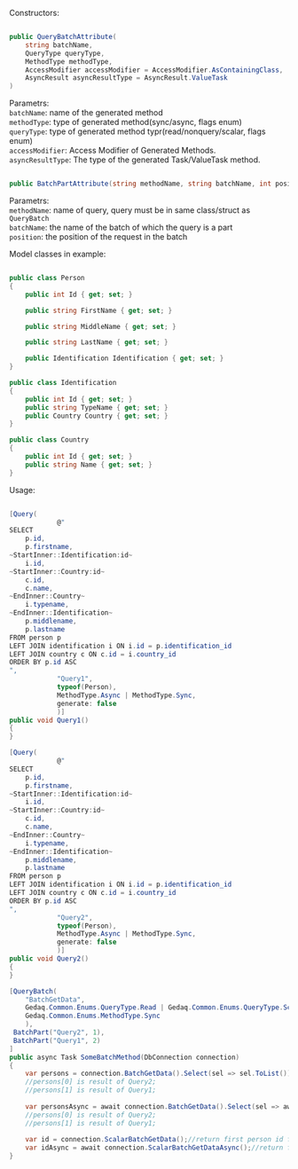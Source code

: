 Constructors:

```C#

public QueryBatchAttribute(
    string batchName,
    QueryType queryType,
    MethodType methodType,
    AccessModifier accessModifier = AccessModifier.AsContainingClass,
    AsyncResult asyncResultType = AsyncResult.ValueTask
)

```
Parametrs:<br>
`batchName`: name of the generated method<br>
`methodType`: type of generated method(sync/async, flags enum)<br>
`queryType`: type of generated method typr(read/nonquery/scalar, flags enum)<br>
`accessModifier`: Access Modifier of Generated Methods.<br>
`asyncResultType`: The type of the generated Task/ValueTask method.<br>

```C#

public BatchPartAttribute(string methodName, string batchName, int position)

```
Parametrs:<br>
`methodName`: name of query, query must be in same class/struct as `QueryBatch`<br>
`batchName`: the name of the batch of which the query is a part<br>
`position`: the position of the request in the batch<br>

Model classes in example:
```C#

public class Person
{
    public int Id { get; set; }

    public string FirstName { get; set; }

    public string MiddleName { get; set; }

    public string LastName { get; set; }

    public Identification Identification { get; set; }
}

public class Identification
{
    public int Id { get; set; }
    public string TypeName { get; set; }
    public Country Country { get; set; }
}

public class Country
{
    public int Id { get; set; }
    public string Name { get; set; }
}

```

Usage:

```C#

[Query(
            @"
SELECT 
    p.id,
    p.firstname,
~StartInner::Identification:id~
    i.id,
~StartInner::Country:id~
    c.id,
    c.name,
~EndInner::Country~
    i.typename,
~EndInner::Identification~
    p.middlename,
    p.lastname
FROM person p
LEFT JOIN identification i ON i.id = p.identification_id
LEFT JOIN country c ON c.id = i.country_id
ORDER BY p.id ASC
",
            "Query1",
            typeof(Person),
            MethodType.Async | MethodType.Sync,
            generate: false
            )]
public void Query1()
{
}

[Query(
            @"
SELECT 
    p.id,
    p.firstname,
~StartInner::Identification:id~
    i.id,
~StartInner::Country:id~
    c.id,
    c.name,
~EndInner::Country~
    i.typename,
~EndInner::Identification~
    p.middlename,
    p.lastname
FROM person p
LEFT JOIN identification i ON i.id = p.identification_id
LEFT JOIN country c ON c.id = i.country_id
ORDER BY p.id ASC
",
            "Query2",
            typeof(Person),
            MethodType.Async | MethodType.Sync,
            generate: false
            )]
public void Query2()
{
}

[QueryBatch(
    "BatchGetData",
    Gedaq.Common.Enums.QueryType.Read | Gedaq.Common.Enums.QueryType.Scalar,
    Gedaq.Common.Enums.MethodType.Sync
    ),
 BatchPart("Query2", 1),
 BatchPart("Query1", 2)
]
public async Task SomeBatchMethod(DbConnection connection)
{
    var persons = connection.BatchGetData().Select(sel => sel.ToList()).ToList();
    //persons[0] is result of Query2;
    //persons[1] is result of Query1;
    
    var personsAsync = await connection.BatchGetData().Select(sel => await sel.ToListAsync()).ToListAsync();
    //persons[0] is result of Query2;
    //persons[1] is result of Query1;
    
    var id = connection.ScalarBatchGetData();//return first person id from Query2
    var idAsync = await connection.ScalarBatchGetDataAsync();//return first person id from Query2
}
```
